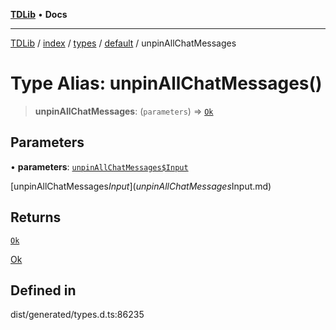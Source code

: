 [**TDLib**](../../../../../../README.md) • **Docs**

***

[TDLib](../../../../../../modules.md) / [index](../../../../../README.md) / [types](../../../README.md) / [default](../README.md) / unpinAllChatMessages

# Type Alias: unpinAllChatMessages()

> **unpinAllChatMessages**: (`parameters`) => [`Ok`](Ok.md)

## Parameters

• **parameters**: [`unpinAllChatMessages$Input`](unpinAllChatMessages$Input.md)

[unpinAllChatMessages$Input](unpinAllChatMessages$Input.md)

## Returns

[`Ok`](Ok.md)

[Ok](Ok.md)

## Defined in

dist/generated/types.d.ts:86235

